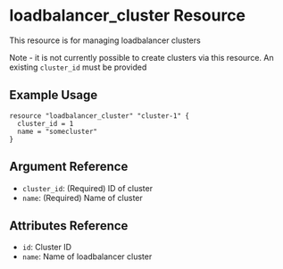 # loadbalancer_cluster Resource

This resource is for managing loadbalancer clusters

Note - it is not currently possible to create clusters via this resource. An existing `cluster_id` must be provided

## Example Usage

```hcl
resource "loadbalancer_cluster" "cluster-1" {
  cluster_id = 1
  name = "somecluster"
}
```

## Argument Reference

- `cluster_id`: (Required) ID of cluster
- `name`: (Required) Name of cluster

## Attributes Reference

- `id`: Cluster ID
- `name`: Name of loadbalancer cluster